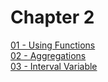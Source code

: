 # Chapter 2  
[01 - Using Functions](01%20-%20Using%20Functions)  
[02 - Aggregations](02%20-%20Aggregations)  
[03 - Interval Variable](03%20-%20Interval%20Variable)  


